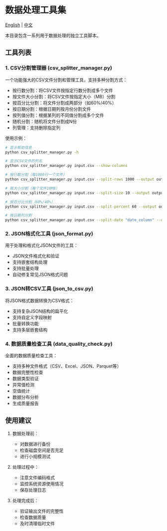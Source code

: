 # 数据处理工具集

[English](README.md) | [中文](README_zh.md)

本目录包含一系列用于数据处理的独立工具脚本。

## 工具列表

### 1. CSV分割管理器 (csv_splitter_manager.py)

一个功能强大的CSV文件分割和管理工具，支持多种分割方式：

- 按行数分割：将CSV文件按指定行数分割成多个文件
- 按文件大小分割：将CSV文件按指定大小（MB）分割
- 按百分比分割：将文件分割成两部分（如60%/40%）
- 按日期分割：根据日期列按月份分割文件
- 按列值分割：根据某列的不同值分割成多个文件
- 随机分割：随机将文件分割成N份
- 列管理：支持删除指定列

使用示例：
```bash
# 显示帮助信息
python csv_splitter_manager.py -h

# 显示CSV文件的列名
python csv_splitter_manager.py input.csv --show-columns

# 按行数分割（每1000行一个文件）
python csv_splitter_manager.py input.csv --split-rows 1000 --output output_prefix

# 按大小分割（每个文件10MB）
python csv_splitter_manager.py input.csv --split-size 10 --output output_prefix

# 按百分比分割（60%/40%）
python csv_splitter_manager.py input.csv --split-percent 60 --output output_prefix

# 按日期列分割
python csv_splitter_manager.py input.csv --split-date "date_column" --date-format "%Y-%m-%d" --output output_prefix
```

### 2. JSON格式化工具 (json_format.py)

用于处理和格式化JSON文件的工具：

- JSON文件格式化和验证
- 支持嵌套结构处理
- 支持批量处理
- 自动修复常见JSON格式问题

### 3. JSON转CSV工具 (json_to_csv.py)

将JSON格式数据转换为CSV格式：

- 支持复杂JSON结构的扁平化
- 支持自定义字段映射
- 批量转换功能
- 支持多层嵌套结构

### 4. 数据质量检查工具 (data_quality_check.py)

全面的数据质量检查工具：

- 支持多种文件格式（CSV、Excel、JSON、Parquet等）
- 数据完整性检查
- 数据类型验证
- 异常值检测
- 空值统计
- 数据分布分析
- 生成质量报告

## 使用建议

1. 数据处理前：
   - 对数据进行备份
   - 检查磁盘空间是否充足
   - 进行小规模测试

2. 处理过程中：
   - 注意文件编码格式
   - 监控系统资源使用情况
   - 保存处理日志

3. 处理完成后：
   - 验证输出文件的完整性
   - 检查数据质量
   - 及时清理临时文件 